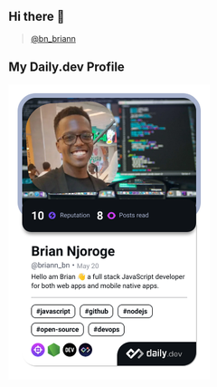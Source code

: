 ## Hi there 👋

<blockquote class="tiktok-embed" cite="https://www.tiktok.com/@bn_briann" data-unique-id="bn_briann" data-embed-type="creator" style="max-width: 100%; min-width: 100%;" > <section> <a target="_blank" href="https://www.tiktok.com/@bn_briann?refer=creator_embed">@bn_briann</a> </section> </blockquote> <script async src="https://www.tiktok.com/embed.js"></script>

## My Daily.dev Profile
<a href="https://app.daily.dev/addyxx-h4ck1?type=wide&r=z1k"><img src="./devcard.png" width="356" alt="briann_bn's Dev Card"/></a>


<!--
**addyxx-h4ck1/addyxx-h4ck1** is a ✨ _special_ ✨ repository because its `README.md` (this file) appears on your GitHub profile.

Here are some ideas to get you started:

- 🔭 I’m currently working on ...
- 🌱 I’m currently learning ...
- 👯 I’m looking to collaborate on ...
- 🤔 I’m looking for help with ...
- 💬 Ask me about ...
- 📫 How to reach me: ...
- 😄 Pronouns: ...
- ⚡ Fun fact: ...
-->
